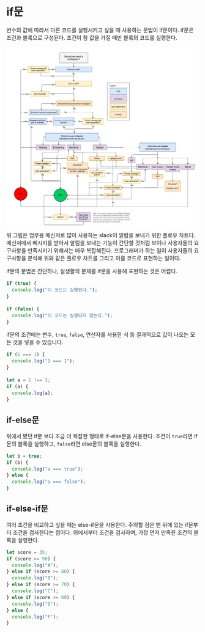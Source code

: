 # if문

변수의 값에 따라서 다른 코드를 실행시키고 싶을 때 사용하는 문법이 if문이다.
if문은 조건과 블록으로 구성된다. 조건이 참 값을 가질 때만 블록의 코드를 실행한다.

![slack의 flow chard](./slack-flow-chard.jpg)
위 그림은 업무용 메신저로 많이 사용하는 slack이 알람을 보내기 위한 플로우 차트다. 메신저에서 메시지를 받아서 알림을 보내는 기능이 간단할 것처럼 보이나 사용자들의 요구사항을 만족시키기 위해서는 매우 복잡해진다. 프로그래머가 하는 일이 사용자들의 요구사항을 분석해 위와 같은 플로우 차트를 그리고 이를 코드로 표현하는 일이다.

if문의 문법은 간단하나, 실생활의 문제를 if문을 사용해 표현하는 것은 어렵다.

```js
if (true) {
  console.log("이 코드는 실행된다.");
}

if (false) {
  console.log("이 코드는 실행되지 않는다.");
}
```

if문의 조건에는 변수, `true`, `false`, 연산자를 사용한 식 등 결과적으로 값이 나오는 모든 것을 넣을 수 있습니다.

```js
if (1 === 1) {
  console.log("1 === 1");
}

let a = 1 !== 3;
if (a) {
  console.log(a);
}
```

## if-else문

위에서 봤던 if문 보다 조금 더 복잡한 형태로 if-else문을 사용한다. 조건이 `true`라면 if문의 블록을 실행하고, `false`라면 else문의 블록을 실행한다.

```js
let b = true;
if (b) {
  console.log("a === true");
} else {
  console.log("a === false");
}
```

## if-else-if문

여러 조건을 비교하고 싶을 때는 else-if문을 사용한다.
주의할 점은 맨 위에 있는 if문부터 조건을 검사한다는 점이다.
위에서부터 조건을 검사하며, 가장 먼저 만족한 조건의 블록을 실행한다.

```js
let score = 35;
if (score >= 90) {
  console.log("A");
} else if (score >= 80) {
  console.log("B");
} else if (score >= 70) {
  console.log("C");
} else if (score >= 60) {
  console.log("D");
} else {
  console.log("F");
}
```
